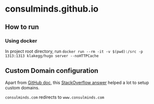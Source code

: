 # consulminds.github.io

## How to run

### Using docker

In project root directory, run
`docker run --rm -it -v $(pwd):/src -p 1313:1313 klakegg/hugo server --noHTTPCache`

## Custom Domain configuration

Apart from [GitHub doc](https://docs.github.com/en/pages/configuring-a-custom-domain-for-your-github-pages-site/managing-a-custom-domain-for-your-github-pages-site#configuring-a-subdomain), this [StackOverflow answer](https://stackoverflow.com/a/9123911) helped a lot to setup custom domains.

`consulminds.com` redirects to `www.consulminds.com`
